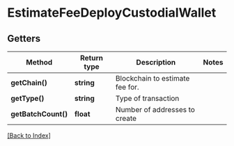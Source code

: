 # EstimateFeeDeployCustodialWallet

## Getters

Method | Return type | Description | Notes
------------ | ------------- | ------------- | -------------
**getChain()** | **string** | Blockchain to estimate fee for. |
**getType()** | **string** | Type of transaction |
**getBatchCount()** | **float** | Number of addresses to create |

[[Back to Index]](../index.md)
